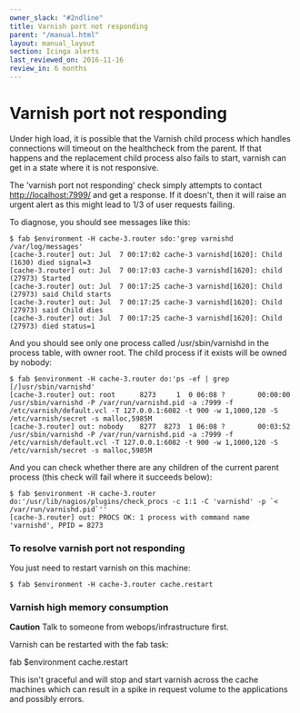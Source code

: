 ```yaml
---
owner_slack: "#2ndline"
title: Varnish port not responding
parent: "/manual.html"
layout: manual_layout
section: Icinga alerts
last_reviewed_on: 2016-11-16
review_in: 6 months
---
```


# Varnish port not responding

Under high load, it is possible that the Varnish child process which
handles connections will timeout on the healthcheck from the parent. If
that happens and the replacement child process also fails to start,
varnish can get in a state where it is not responsive.

The 'varnish port not responding' check simply attempts to contact
<http://localhost:7999/> and get a response. If it doesn't, then it will
raise an urgent alert as this might lead to 1/3 of user requests
failing.

To diagnose, you should see messages like this:

    $ fab $environment -H cache-3.router sdo:'grep varnishd /var/log/messages'
    [cache-3.router] out: Jul  7 00:17:02 cache-3 varnishd[1620]: Child (1630) died signal=3
    [cache-3.router] out: Jul  7 00:17:03 cache-3 varnishd[1620]: child (27973) Started
    [cache-3.router] out: Jul  7 00:17:25 cache-3 varnishd[1620]: Child (27973) said Child starts
    [cache-3.router] out: Jul  7 00:17:25 cache-3 varnishd[1620]: Child (27973) said Child dies
    [cache-3.router] out: Jul  7 00:17:25 cache-3 varnishd[1620]: Child (27973) died status=1

And you should see only one process called /usr/sbin/varnishd in the
process table, with owner root. The child process if it exists will be
owned by nobody:

    $ fab $environment -H cache-3.router do:'ps -ef | grep [/]usr/sbin/varnishd'
    [cache-3.router] out: root      8273     1  0 06:08 ?        00:00:00 /usr/sbin/varnishd -P /var/run/varnishd.pid -a :7999 -f /etc/varnish/default.vcl -T 127.0.0.1:6082 -t 900 -w 1,1000,120 -S /etc/varnish/secret -s malloc,5985M
    [cache-3.router] out: nobody    8277  8273  1 06:08 ?        00:03:52 /usr/sbin/varnishd -P /var/run/varnishd.pid -a :7999 -f /etc/varnish/default.vcl -T 127.0.0.1:6082 -t 900 -w 1,1000,120 -S /etc/varnish/secret -s malloc,5985M

And you can check whether there are any children of the current parent
process (this check will fail where it succeeds below):

    $ fab $environment -H cache-3.router do:'/usr/lib/nagios/plugins/check_procs -c 1:1 -C 'varnishd' -p `< /var/run/varnishd.pid`''
    [cache-3.router] out: PROCS OK: 1 process with command name 'varnishd', PPID = 8273

### To resolve varnish port not responding

You just need to restart varnish on this machine:

    $ fab $environment -H cache-3.router cache.restart

### Varnish high memory consumption

**Caution** Talk to someone from webops/infrastructure first.

Varnish can be restarted with the fab task:

fab \$environment cache.restart

This isn't graceful and will stop and start varnish across the cache
machines which can result in a spike in request volume to the
applications and possibly errors.

